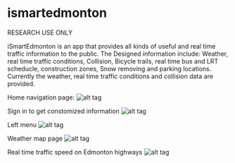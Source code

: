 # ismartedmonton
RESEARCH USE ONLY

iSmartEdmonton is an app that provides all kinds of useful and real time traffic information to the public.
The Designed information include: Weather, real time traffic conditions, Collision, Bicycle trails, real time bus and LRT scheducle, construction zones,
Snow removing and parking locations.
Currently the weather, real time traffic conditions and collision data are provided.


Home navigation page:
![alt tag](https://github.com/aaronke/ismartedmonton/blob/master/screenshots/Screenshot_2015-06-22-10-23-02.png) 

Sign in to get constomized information
![alt tag](https://github.com/aaronke/ismartedmonton/blob/master/screenshots/Screenshot_2015-06-22-10-18-03.png)

Left menu
![alt tag](https://github.com/aaronke/ismartedmonton/blob/master/screenshots/Screenshot_2015-06-22-10-17-28.png)

Weather map page
![alt tag](https://github.com/aaronke/ismartedmonton/blob/master/screenshots/Screenshot_2015-06-22-10-17-11.png)

Real time traffic speed on Edmonton highways
![alt tag](https://github.com/aaronke/ismartedmonton/blob/master/screenshots/Screenshot_2015-06-22-10-17-01.png)

